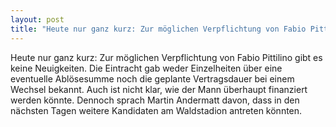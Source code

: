 ```yaml
---
layout: post
title: "Heute nur ganz kurz: Zur möglichen Verpflichtung von Fabio Pittilino gibt es keine Neuigkeiten."
---
```


Heute nur ganz kurz: Zur möglichen Verpflichtung von Fabio Pittilino gibt es keine Neuigkeiten. Die Eintracht gab weder Einzelheiten über eine eventuelle Ablösesumme noch die geplante Vertragsdauer bei einem Wechsel bekannt. Auch ist nicht klar, wie der Mann überhaupt finanziert werden könnte. Dennoch sprach Martin Andermatt davon, dass in den nächsten Tagen weitere Kandidaten am Waldstadion antreten könnten.
